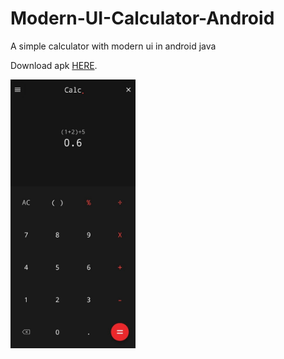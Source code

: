 # Modern-UI-Calculator-Android
A simple calculator with modern ui in android java

Download apk [HERE](https://github.com/amn-max/Modern-UI-Calculator-Android/blob/master/apk/app-debug.apk?raw=true).

<img  align="center" alt="calc" width="200" src="https://github.com/amn-max/Modern-UI-Calculator-Android/blob/master/ss/calc.jpg"/>
